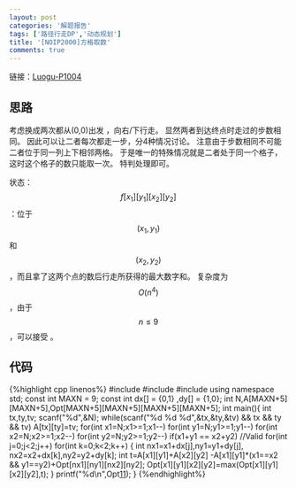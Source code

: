 ```yaml
---
layout: post
categories: '解题报告'
tags: ['路径行走DP','动态规划']
title: '[NOIP2000]方格取数'
comments: true
---
```


链接：[Luogu-P1004][1]

## 思路

考虑换成两次都从(0,0)出发 ，向右/下行走。
显然两者到达终点时走过的步数相同。
因此可以让二者每次都走一步，分4种情况讨论。
注意由于步数相同不可能二者位于同一列上下相邻两格。
于是唯一的特殊情况就是二者处于同一个格子，这时这个格子的数只能取一次。
特判处理即可。
<!--more-->
状态：$$ f[x_1][y_1][x_2][y_2] $$：位于 $$(x_1,y_1)$$ 和 $$(x_2,y_2)$$，而且拿了这两个点的数后行走所获得的最大数字和。
复杂度为 $$ O(n^4) $$ ，由于 $$ n \leq 9 $$，可以接受 。

## 代码
{%highlight cpp linenos%}
#include <cstdio>
#include <cstdlib>
#include <algorithm>
using namespace std;
const int MAXN = 9;
const int dx[] = {0,1} ,dy[] = {1,0}; 
int N,A[MAXN+5][MAXN+5],Opt[MAXN+5][MAXN+5][MAXN+5][MAXN+5];
int main(){
	int tx,ty,tv;
	scanf("%d",&N);
	while(scanf("%d %d %d",&tx,&ty,&tv) && tx && ty && tv)
		A[tx][ty]=tv;
	for(int x1=N;x1>=1;x1--)
		for(int y1=N;y1>=1;y1--)
			for(int x2=N;x2>=1;x2--)
				for(int y2=N;y2>=1;y2--)
					if(x1+y1 == x2+y2) //Valid
						for(int j=0;j<2;j++)
							for(int k=0;k<2;k++)
							{
								int nx1=x1+dx[j],ny1=y1+dy[j],
									nx2=x2+dx[k],ny2=y2+dy[k];
								int t=A[x1][y1]+A[x2][y2]
								-A[x1][y1]*(x1==x2 && y1==y2)+Opt[nx1][ny1][nx2][ny2];
								Opt[x1][y1][x2][y2]=max(Opt[x1][y1][x2][y2],t);
							}
	printf("%d\n",Opt[1][1][1][1]);
}
{%endhighlight%}

 [1]:https://www.luogu.org/problem/show?pid=1004

